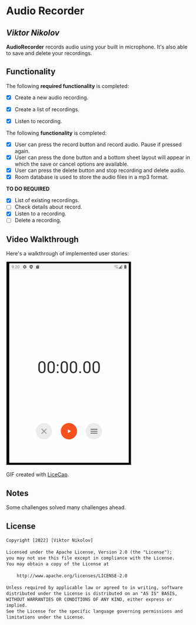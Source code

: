 # Audio Recorder

## *Viktor Nikolov*

**AudioRecorder** records audio using your built in microphone. It's also able to save and delete your recordings.

## Functionality

The following **required functionality** is completed:
* [x] Create a new audio recording.
* [x] Create a list of recordings.
* [x] Listen to recording.


The following **functionality** is completed:
* [x] User can press the record button and record audio. Pause if pressed again.
* [x] User can press the done button and a bottom sheet layout will appear in which the save or cancel options are available.
* [x] User can press the delete button and stop recording and delete audio.
* [x] Room database is used to store the audio files in a mp3 format.

**TO DO REQUIRED**
* [x] List of existing recordings.
* [ ] Check details about record.
* [x] Listen to a recording.
* [ ] Delete a recording.

## Video Walkthrough

Here's a walkthrough of implemented user stories:

<img src='https://github.com/viktornikolov069/Audio-Recorder/blob/main/audio_recorder_3.gif' title='Video Walkthrough' width='' alt='Video Walkthrough' />

GIF created with [LiceCap](http://www.cockos.com/licecap/).

## Notes

Some challenges solved many challenges ahead.

## License

    Copyright [2022] [Viktor Nikolov]

    Licensed under the Apache License, Version 2.0 (the "License");
    you may not use this file except in compliance with the License.
    You may obtain a copy of the License at

        http://www.apache.org/licenses/LICENSE-2.0

    Unless required by applicable law or agreed to in writing, software
    distributed under the License is distributed on an "AS IS" BASIS,
    WITHOUT WARRANTIES OR CONDITIONS OF ANY KIND, either express or implied.
    See the License for the specific language governing permissions and
    limitations under the License.
